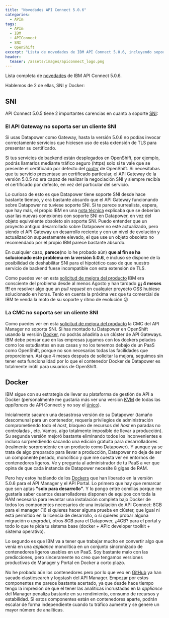 ```yaml
---
title: "Novedades API Connect 5.0.6"
categories:
  - APIm
tags:
  - APIm
  - IBM
  - APIConnect
  - SNI
  - OpenShift
excerpt: "Lista de novedades de IBM API Connect 5.0.6, incluyendo soporte parcial a SNI e imágenes preliminares de Docker para el API Manager y el API Portal"
header:
  teaser: /assets/images/apiconnect_logo.png
---
```


Lista completa de [novedades](http://www.ibm.com/support/knowledgecenter/SSMNED_5.0.0/com.ibm.apic.overview.doc/overview_whatsnew.html?lang=en) de IBM API Connect 5.0.6.

Hablemos de 2 de ellas, SNI y Docker:

## SNI

API Connect 5.0.5 tiene 2 importantes carencias en cuanto a soporte [SNI](https://es.wikipedia.org/wiki/Server_Name_Indication):

### El API Gateway no soporta ser un cliente SNI
Si usas Datapower como Gateway, hasta la versión 5.0.6 no podías invocar correctamente servicios que hiciesen uso de esta extensión de TLS para presentar su certificado.

Si tus servicios de backend están desplegados en OpenShift, por ejemplo, podrás llamarlos mediante tráfico seguro (https) solo si te vale que se presente el certificado por defecto del [*router*](https://docs.openshift.com/enterprise/3.0/architecture/core_concepts/routes.html) de OpenShift. Si necesitabas que tu servicio presentase un certificado particular, el API Gateway de la versión 5.0.5 no era capaz de realizar la negociación SNI y siempre recibía el certificado por defecto, en vez del particular del servicio. 

Lo curioso de esto es que Datapower tiene soporte SNI desde hace bastante tiempo, y era bastante absurdo que el API Gateway funcionando sobre Datapower no tuviese soporte SNI. Si te parece surrealista, espera, que hay más, el propio IBM en una [nota técnica](http://www-01.ibm.com/support/docview.wss?uid=swg21699392) explicaba que se deberían usar las nuevas conexiones con soporte SNI en Datapower, en vez del objeto equivalente obsoleto sin soporte SNI. Puedo entender que un proyecto antiguo desarrollado sobre Datapower no esté actualizado, pero siendo el API Gateway un desarrollo reciente y con un nivel de evolución y actualización supuestamente elevado, el que use un objeto obsoleto no recomendado por el propio IBM parece bastante absurdo.

En cualquier caso, **parece**(no lo he probado aún) **que al fin se ha solucionado este problema en la versión 5.0.6**, e incluso se dispone de la posibilidad de deshabilitar SNI para el hipotético caso de que nuestro servicio de backend fuese incompatible con esta extensión de TLS. 

Como puedes ver en esta [solicitud de mejora del producto](https://www.ibm.com/developerworks/rfe/execute?use_case=viewRfe&CR_ID=92889) IBM era consciente del problema desde al menos Agosto y han tardado **¡¡¡ 4 meses !!!** en resolver algo que un *pull request* en cualquier proyecto OSS hubiese solucionado en horas. Tenlo en cuenta la próxima vez que tu comercial de IBM te venda la moto de su soporte y ritmo de evolución :stuck_out_tongue_winking_eye: 

### La CMC no soporta ser un cliente SNI

Como puedes ver en esta [solicitud de mejora del producto](https://www.ibm.com/developerworks/rfe/execute?use_case=viewRfe&CR_ID=92900) la CMC del API Manager no soporta SNI. Si has montado tu Datapower en OpenShift usando la versión [Docker](https://hub.docker.com/r/ibmcom/datapower/), no podrás añadirla a un clúster de API Gateways. IBM debe pensar que en las empresas jugamos con los dockers pelados como los estudiantes en sus casas y no los tenemos debajo de un PaaS como OpenShift, porque no son necesarias todas las facilidades que proporcionan. Así que 4 meses después de solicitar la mejora, seguimos sin tener esta funcionalidad por lo que el contenedor Docker de Datapower es totalmente inútil para usuarios de OpenShift.

## Docker

IBM sigue con su estrategia de llevar su plataforma de gestión de API a Docker (personalmente me gustaría más ver una versión [KVM](https://www.ibm.com/developerworks/rfe/execute?use_case=viewRfe&CR_ID=92954) de todas las *appliances* de API Connect y no soy el [único](https://www.ibm.com/developerworks/rfe/execute?use_case=viewRfe&CR_ID=93631)).

Inicialmente sacaron una desastrosa versión de su Datapower (tamaño descomunal para un contenedor, requería privilegios de administración comprometiendo todo el *host*, bloqueo de recursos del *host* en paradas no controladas , etc. Vamos, algo totalmente imposible de llevar a producción). Su segunda versión mejoró bastante eliminando todos los inconvenientes e incluso sorprendiendo sacando una edición gratuita para desarrolladores (realmente sorprendente en un producto como Datapower). Y aunque ya se trata de algo preparado para llevar a producción, Datapower no deja de ser un componente pesado, monolítico y que me cuesta ver en entornos de contenedores ligeros. Ve y pregunta al administrador de tu PaaS a ver que opina de que cada instancia de Datapower necesite 8 gigas de RAM.

Pero hoy estoy hablando de los  [Dockers](https://hub.docker.com/r/ibmcom/apiconnect/) que han liberado en la versión 5.0.6 para el API Manager y el API Portal. Lo primero que hay que remarcar que son aptas **"solo para desarrollo"**. Y lo pongo entre comillas porque me gustaría saber cuantos desarrolladores disponen de equipos con toda la RAM necesaria para levantar una instalación completa bajo Docker de todos los componentes necesarios de una instalación de API Connect: 8GB para el manager (16 si quieres hacer alguna prueba en clúster, que igual ni está permitido en la licencia de desarrollo, o si quieres probar alguna migración o *upgrade*), otros 8GB para el Datapower, ¿4GB? para el portal y todo lo que te pida tu sistema base (docker + APIc developer toolkit + sistema operativo).  

Lo segundo es que IBM va a tener que trabajar mucho en convertir algo que venía en una *appliance* monolítica en un conjunto sincronizado de contenedores ligeros usables en un PaaS. Soy bastante malo con las predicciones, pero sinceramente no creo que tengamos versiones productivas de Manager y Portal en Docker a corto plazo. 

No he probado aún los contenedores pero por lo que veo en [GitHub](https://github.com/strongloop/apiconnect-docker) ya han sacado elasticsearch y logstash del API Manager. Empezar por estos componentes me parece bastante acertado, ya que desde hace tiempo tengo la impresión de que el tener las analíticas incrustadas en la *appliance* del Manager penaliza bastante en su rendimiento, consumo de recursos y estabilidad. Si estos componentes están en contenedores aparte, podrán escalar de forma independiente cuando tu tráfico aumente y se genere un mayor número de analíticas.







